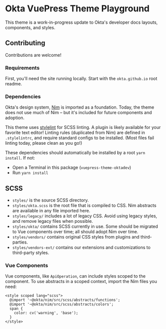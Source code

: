 # Okta VuePress Theme Playground

This theme is a work-in-progress update to Okta's developer docs layouts, components, and styles.

## Contributing
Contributions are welcome!

### Requirements
First, you'll need the site running locally. Start with the `okta.github.io` root readme.

### Dependencies
Okta's design system, [Nim](https://github.com/okta/okta-ui/tree/master/packages/nim) is imported as a foundation. Today, the theme does not use much of Nim – but it's included for future components and adoption.

This theme uses [stylelint](https://stylelint.io) for SCSS linting. A plugin is likely available for your favorite text editor! Linting rules (duplicated from Nim) are defined in `.stylelintrc`, and require standard configs to be installed. (Most files fail linting today, please clean as you go!)

These dependencies should automatically be installed by a root `yarn install`. If not:
- Open a Terminal in this package (`vuepress-theme-oktadev`)
- Run `yarn install`

## SCSS
- `styles/` is the source SCSS directory.
- `styles/okta.scss` is the root file that is compiled to CSS. Nim abstracts are available in any file imported here.
- `styles/legacy/` includes a lot of legacy CSS. Avoid using legacy styles, and remove legacy files when possible.
- `styles/okta/` contains SCSS currently in use. Some should be migrated to Vue components over time; all should adopt Nim over time.
- `styles/vendors/` contains original CSS styles from plugins and third-parties. 
- `styles/vendors-ext/` contains our extensions and customizations to third-party styles.

### Vue Components
Vue components, like `ApiOperation`, can include styles scoped to the component. To use abstracts in a scoped context, import the Nim files you need:
```
<style scoped lang="scss">
  @import '~@okta/nim/src/scss/abstracts/functions';
  @import '~@okta/nim/src/scss/abstracts/colors';
  span {
    color: cv('warning', 'base');
  }
</style>
```
